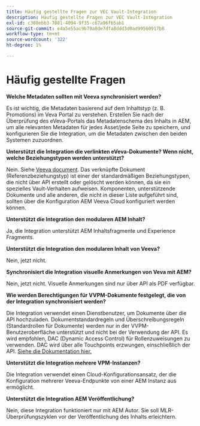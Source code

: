 ```yaml
---
title: Häufig gestellte Fragen zur VEC Vault-Integration
description: Häufig gestellte Fragen zur VEC Vault-Integration
exl-id: c308ebb3-7881-4094-9f35-c67a96fb5ab1
source-git-commit: e4a5e55ac9b79a8de7dfa8ddd3d0ad99560917b8
workflow-type: tm+mt
source-wordcount: '322'
ht-degree: 1%

---
```


# Häufig gestellte Fragen

**Welche Metadaten sollten mit Veeva synchronisiert werden?**

Es ist wichtig, die Metadaten basierend auf dem Inhaltstyp (z. B. Promotions) im Veva Portal zu verstehen. Erstellen Sie nach der Überprüfung des eVeva-Portals das Metadatenschema des Inhalts in AEM, um alle relevanten Metadaten für jedes Asset/jede Seite zu speichern, und konfigurieren Sie die Integration, um die Metadaten zwischen den beiden Systemen zuzuordnen.

**Unterstützt die Integration die verlinkten eVeva-Dokumente? Wenn nicht, welche Beziehungstypen werden unterstützt?**

Nein. Siehe [Veeva document](https://vaulthelp2.vod309.com/wordpress/admin-user-help/documents-admin-user-help/about-document-relationships/). Das verknüpfte Dokument (Referenzbeziehungstyp) ist einer der standardmäßigen Beziehungstypen, die nicht über API erstellt oder gelöscht werden können, da sie ein spezielles Vault-Verhalten aufweisen. Komponenten, unterstützende Dokumente und alle anderen, die nicht in dieser Liste aufgeführt sind, sollten über die Konfiguration AEM Veeva Cloud konfiguriert werden können.

**Unterstützt die Integration den modularen AEM Inhalt?**

Ja, die Integration unterstützt AEM Inhaltsfragmente und Experience Fragments.

**Unterstützt die Integration den modularen Inhalt von Veeva?**

Nein, jetzt nicht.

**Synchronisiert die Integration visuelle Anmerkungen von Veva mit AEM?**

Nein, jetzt nicht. Visuelle Anmerkungen sind nur über API als PDF verfügbar.

**Wie werden Berechtigungen für VVPM-Dokumente festgelegt, die von der Integration synchronisiert werden?**

Die Integration verwendet einen Dienstbenutzer, um Dokumente über die API hochzuladen.  Dokumentstandardregeln und Überschreibungsregeln (Standardrollen für Dokumente) werden nur in der VVPM-Benutzeroberfläche unterstützt und nicht bei der Verwendung der API. Es wird empfohlen, DAC (Dynamic Access Control) für Rollenzuweisungen zu verwenden. DAC wird über alle Touchpoints erzwungen, einschließlich der API. [Siehe die Dokumentation hier.](http://vaulthelp2.vod309.com/wordpress/admin-user-help/ah-user-permissions-access-control/about-dynamic-access-control-for-documents/)

**Unterstützt die Integration mehrere VPM-Instanzen?**

Die Integration verwendet einen Cloud-Konfigurationsansatz, der die Konfiguration mehrerer Veeva-Endpunkte von einer AEM Instanz aus ermöglicht.

**Unterstützt die Integration AEM Veröffentlichung?**

Nein, diese Integration funktioniert nur mit AEM Autor. Sie soll MLR-Überprüfungszyklen vor der Veröffentlichung des Inhalts erleichtern.
